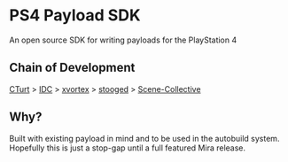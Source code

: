 PS4 Payload SDK
=================
An open source SDK for writing payloads for the PlayStation 4

## Chain of Development
[CTurt](https://github.com/CTurt/PS4-SDK) > [IDC](https://github.com/idc/ps4-payload-sdk) > [xvortex](https://github.com/xvortex/ps4-payload-sdk) > [stooged](https://github.com/stooged/ps4-payload-sdk) > [Scene-Collective](https://github.com/Scene-Collective/ps4-payload-sdk)

## Why?
Built with existing payload in mind and to be used in the autobuild system. Hopefully this is just a stop-gap until a full featured Mira release.
